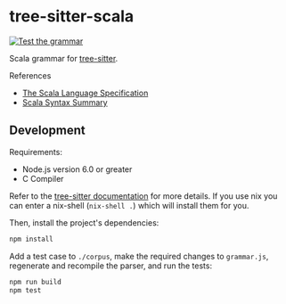 # tree-sitter-scala

[![Test the grammar](https://github.com/tree-sitter/tree-sitter-scala/actions/workflows/ci.yml/badge.svg)](https://github.com/tree-sitter/tree-sitter-scala/actions/workflows/ci.yml)

Scala grammar for [tree-sitter](https://github.com/tree-sitter/tree-sitter).

References

- [The Scala Language Specification](https://www.scala-lang.org/files/archive/spec/2.13/)
- [Scala Syntax Summary](https://www.scala-lang.org/files/archive/spec/2.13/13-syntax-summary.html)

## Development

Requirements:

- Node.js version 6.0 or greater
- C Compiler

Refer to the [tree-sitter documentation](https://tree-sitter.github.io/tree-sitter/creating-parsers#dependencies) for more details. If you use nix you can enter a nix-shell (`nix-shell .`) which will install them for you.

Then, install the project's dependencies:

```sh
npm install
```

Add a test case to `./corpus`, make the required changes to `grammar.js`,
regenerate and recompile the parser, and run the tests:

```sh
npm run build
npm test
```

